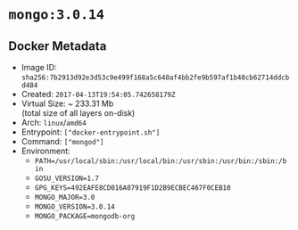 # `mongo:3.0.14`

## Docker Metadata

- Image ID: `sha256:7b2913d92e3d53c9e499f168a5c640af4bb2fe9b597af1b48cb62714ddcbd484`
- Created: `2017-04-13T19:54:05.742658179Z`
- Virtual Size: ~ 233.31 Mb  
  (total size of all layers on-disk)
- Arch: `linux`/`amd64`
- Entrypoint: `["docker-entrypoint.sh"]`
- Command: `["mongod"]`
- Environment:
  - `PATH=/usr/local/sbin:/usr/local/bin:/usr/sbin:/usr/bin:/sbin:/bin`
  - `GOSU_VERSION=1.7`
  - `GPG_KEYS=492EAFE8CD016A07919F1D2B9ECBEC467F0CEB10`
  - `MONGO_MAJOR=3.0`
  - `MONGO_VERSION=3.0.14`
  - `MONGO_PACKAGE=mongodb-org`
